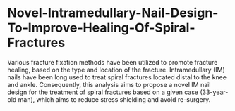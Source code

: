 # Novel-Intramedullary-Nail-Design-To-Improve-Healing-Of-Spiral-Fractures
Various fracture fixation methods have been utilized to promote fracture healing, based on the type and location of the fracture. Intramedullary (IM) nails have been long used to treat spiral fractures located distal to the knee and ankle. Consequently, this analysis aims to propose a novel IM nail design for the treatment of spiral fractures based on a given case (33-year-old man), which aims to reduce stress shielding and avoid re-surgery. 
